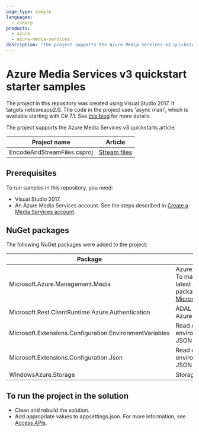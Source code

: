 ```yaml
---
page_type: sample
languages:
  - csharp
products:
  - azure
  - azure-media-services
description: "The project supports the Azure Media Services v3 quickstarts article on docs.microsoft.com."
---
```


# Azure Media Services v3 quickstart starter samples

The project in this repository was created using Visual Studio 2017. It targets netcoreapp2.0. The code in the project uses 'async main', which is available starting with C# 7.1. See [this blog](https://blogs.msdn.microsoft.com/benwilli/2017/12/08/async-main-is-available-but-hidden/) for more details.

The project supports the Azure Media Services v3 quickstarts article:

|Project name|Article|
|---|---|
|EncodeAndStreamFiles.csproj|[Stream files](https://docs.microsoft.com/azure/media-services/latest/stream-files-dotnet-quickstart)|

## Prerequisites

To run samples in this repository, you need:

* Visual Studio 2017.  
* An Azure Media Services account. See the steps described in [Create a Media Services account](https://docs.microsoft.com/azure/media-services/latest/create-account-cli-quickstart).

## NuGet packages 

The following NuGet packages were added to the project: 

|Package|Description|
|---|---|
|Microsoft.Azure.Management.Media|Azure Media Services SDK. <br/>To make sure you are using the latest Azure Media Services package, check [Microsoft.Azure.Management.Media](https://www.nuget.org/packages/Microsoft.Azure.Management.Media).|
|Microsoft.Rest.ClientRuntime.Azure.Authentication|ADAL authentication library for Azure SDK for NET|
|Microsoft.Extensions.Configuration.EnvironmentVariables|Read configuration values from environment variables and local JSON files|
|Microsoft.Extensions.Configuration.Json|Read configuration values from environment variables and local JSON files
|WindowsAzure.Storage|Storage SDK|

## To run the project in the solution

* Clean and rebuild the solution.
* Add appropriate values to appsettings.json. For more information, see [Access APIs](https://docs.microsoft.com/azure/media-services/latest/access-api-cli-how-to).
